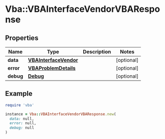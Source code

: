 # Vba::VBAInterfaceVendorVBAResponse

## Properties

| Name | Type | Description | Notes |
| ---- | ---- | ----------- | ----- |
| **data** | [**VBAInterfaceVendor**](VBAInterfaceVendor.md) |  | [optional] |
| **error** | [**VBAProblemDetails**](VBAProblemDetails.md) |  | [optional] |
| **debug** | [**Debug**](Debug.md) |  | [optional] |

## Example

```ruby
require 'vba'

instance = Vba::VBAInterfaceVendorVBAResponse.new(
  data: null,
  error: null,
  debug: null
)
```

